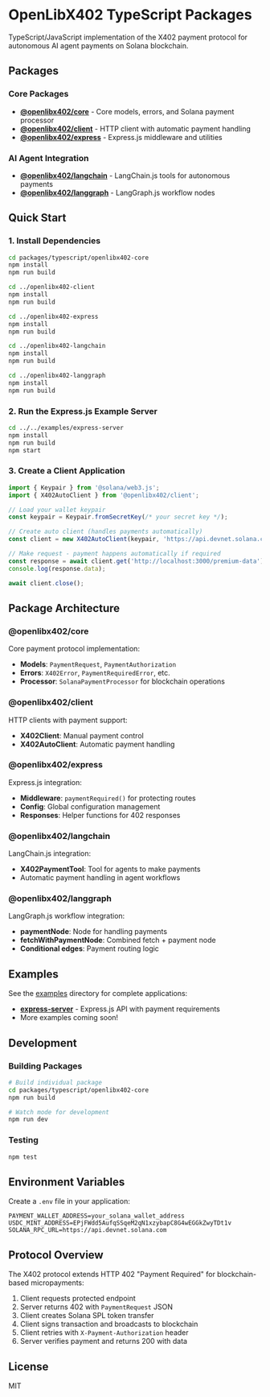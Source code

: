 # OpenLibX402 TypeScript Packages

TypeScript/JavaScript implementation of the X402 payment protocol for autonomous AI agent payments on Solana blockchain.

## Packages

### Core Packages

- **[@openlibx402/core](./openlibx402-core)** - Core models, errors, and Solana payment processor
- **[@openlibx402/client](./openlibx402-client)** - HTTP client with automatic payment handling
- **[@openlibx402/express](./openlibx402-express)** - Express.js middleware and utilities

### AI Agent Integration

- **[@openlibx402/langchain](./openlibx402-langchain)** - LangChain.js tools for autonomous payments
- **[@openlibx402/langgraph](./openlibx402-langgraph)** - LangGraph.js workflow nodes

## Quick Start

### 1. Install Dependencies

```bash
cd packages/typescript/openlibx402-core
npm install
npm run build

cd ../openlibx402-client
npm install
npm run build

cd ../openlibx402-express
npm install
npm run build

cd ../openlibx402-langchain
npm install
npm run build

cd ../openlibx402-langgraph
npm install
npm run build
```

### 2. Run the Express.js Example Server

```bash
cd ../../examples/express-server
npm install
npm run build
npm start
```

### 3. Create a Client Application

```typescript
import { Keypair } from '@solana/web3.js';
import { X402AutoClient } from '@openlibx402/client';

// Load your wallet keypair
const keypair = Keypair.fromSecretKey(/* your secret key */);

// Create auto client (handles payments automatically)
const client = new X402AutoClient(keypair, 'https://api.devnet.solana.com');

// Make request - payment happens automatically if required
const response = await client.get('http://localhost:3000/premium-data');
console.log(response.data);

await client.close();
```

## Package Architecture

### @openlibx402/core

Core payment protocol implementation:

- **Models**: `PaymentRequest`, `PaymentAuthorization`
- **Errors**: `X402Error`, `PaymentRequiredError`, etc.
- **Processor**: `SolanaPaymentProcessor` for blockchain operations

### @openlibx402/client

HTTP clients with payment support:

- **X402Client**: Manual payment control
- **X402AutoClient**: Automatic payment handling

### @openlibx402/express

Express.js integration:

- **Middleware**: `paymentRequired()` for protecting routes
- **Config**: Global configuration management
- **Responses**: Helper functions for 402 responses

### @openlibx402/langchain

LangChain.js integration:

- **X402PaymentTool**: Tool for agents to make payments
- Automatic payment handling in agent workflows

### @openlibx402/langgraph

LangGraph.js workflow integration:

- **paymentNode**: Node for handling payments
- **fetchWithPaymentNode**: Combined fetch + payment node
- **Conditional edges**: Payment routing logic

## Examples

See the [examples](../../examples) directory for complete applications:

- **[express-server](../../examples/express-server)** - Express.js API with payment requirements
- More examples coming soon!

## Development

### Building Packages

```bash
# Build individual package
cd packages/typescript/openlibx402-core
npm run build

# Watch mode for development
npm run dev
```

### Testing

```bash
npm test
```

## Environment Variables

Create a `.env` file in your application:

```env
PAYMENT_WALLET_ADDRESS=your_solana_wallet_address
USDC_MINT_ADDRESS=EPjFWdd5AufqSSqeM2qN1xzybapC8G4wEGGkZwyTDt1v
SOLANA_RPC_URL=https://api.devnet.solana.com
```

## Protocol Overview

The X402 protocol extends HTTP 402 "Payment Required" for blockchain-based micropayments:

1. Client requests protected endpoint
2. Server returns 402 with `PaymentRequest` JSON
3. Client creates Solana SPL token transfer
4. Client signs transaction and broadcasts to blockchain
5. Client retries with `X-Payment-Authorization` header
6. Server verifies payment and returns 200 with data

## License

MIT
